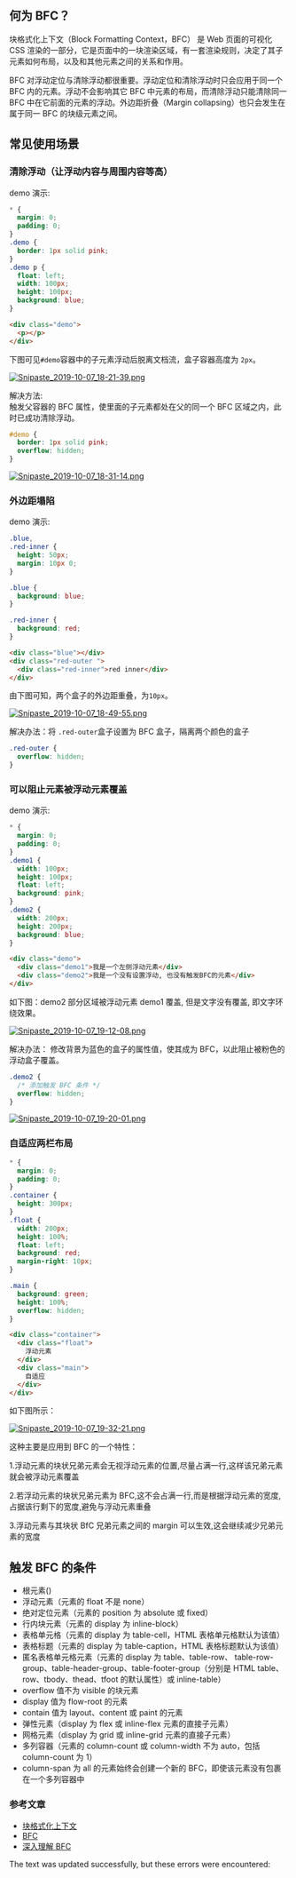 ## 何为 BFC？

块格式化上下文（Block Formatting Context，BFC） 是 Web 页面的可视化 CSS 渲染的一部分，它是页面中的一块渲染区域，有一套渲染规则，决定了其子元素如何布局，以及和其他元素之间的关系和作用。

BFC 对浮动定位与清除浮动都很重要。浮动定位和清除浮动时只会应用于同一个 BFC 内的元素。浮动不会影响其它 BFC 中元素的布局，而清除浮动只能清除同一 BFC 中在它前面的元素的浮动。外边距折叠（Margin collapsing）也只会发生在属于同一 BFC 的块级元素之间。

## 常见使用场景

### 清除浮动（让浮动内容与周围内容等高）

demo 演示:

```css
* {
  margin: 0;
  padding: 0;
}
.demo {
  border: 1px solid pink;
}
.demo p {
  float: left;
  width: 100px;
  height: 100px;
  background: blue;
}
```

```html
<div class="demo">
  <p></p>
</div>
```

下图可见`#demo`容器中的子元素浮动后脱离文档流，盒子容器高度为 `2px`。

[![Snipaste_2019-10-07_18-21-39.png](https://camo.githubusercontent.com/f913d4ab9c853d500552060ed4395802f873d068c91ed124d2be9a983ebc3916/687474703a2f2f7777312e73696e61696d672e636e2f6c617267652f64663535316561356c793167377074346c6a636f6b6a3231377930346f33796c2e6a7067)](https://camo.githubusercontent.com/f913d4ab9c853d500552060ed4395802f873d068c91ed124d2be9a983ebc3916/687474703a2f2f7777312e73696e61696d672e636e2f6c617267652f64663535316561356c793167377074346c6a636f6b6a3231377930346f33796c2e6a7067)

解决方法:  
触发父容器的 BFC 属性，使里面的子元素都处在父的同一个 BFC 区域之内，此时已成功清除浮动。

```css
#demo {
  border: 1px solid pink;
  overflow: hidden;
}
```

[![Snipaste_2019-10-07_18-31-14.png](https://camo.githubusercontent.com/0136c3174eccad6ba1c5ead6da1b0060974486801d00b61ef21b03f01592e822/687474703a2f2f7777312e73696e61696d672e636e2f6c617267652f64663535316561356c793167377074656d776b6c356a323138393035793073742e6a7067)](https://camo.githubusercontent.com/0136c3174eccad6ba1c5ead6da1b0060974486801d00b61ef21b03f01592e822/687474703a2f2f7777312e73696e61696d672e636e2f6c617267652f64663535316561356c793167377074656d776b6c356a323138393035793073742e6a7067)

### 外边距塌陷

demo 演示:

```css
.blue,
.red-inner {
  height: 50px;
  margin: 10px 0;
}

.blue {
  background: blue;
}

.red-inner {
  background: red;
}
```

```html
<div class="blue"></div>
<div class="red-outer ">
  <div class="red-inner">red inner</div>
</div>
```

由下图可知，两个盒子的外边距重叠，为`10px`。

[![Snipaste_2019-10-07_18-49-55.png](https://camo.githubusercontent.com/6ff0bb610717fc40a5c2a924321b602cca84ff16fef94e35790bd892d061cb93/687474703a2f2f7777312e73696e61696d672e636e2f6c617267652f64663535316561356c793167377074787868376c646a323166323063726467702e6a7067)](https://camo.githubusercontent.com/6ff0bb610717fc40a5c2a924321b602cca84ff16fef94e35790bd892d061cb93/687474703a2f2f7777312e73696e61696d672e636e2f6c617267652f64663535316561356c793167377074787868376c646a323166323063726467702e6a7067)

解决办法：将 `.red-outer`盒子设置为 BFC 盒子，隔离两个颜色的盒子

```css
.red-outer {
  overflow: hidden;
}
```

### 可以阻止元素被浮动元素覆盖

demo 演示:

```css
* {
  margin: 0;
  padding: 0;
}
.demo1 {
  width: 100px;
  height: 100px;
  float: left;
  background: pink;
}
.demo2 {
  width: 200px;
  height: 200px;
  background: blue;
}
```

```html
<div class="demo">
  <div class="demo1">我是一个左侧浮动元素</div>
  <div class="demo2">我是一个没有设置浮动, 也没有触发BFC的元素</div>
</div>
```

如下图：demo2 部分区域被浮动元素 demo1 覆盖, 但是文字没有覆盖, 即文字环绕效果。

[![Snipaste_2019-10-07_19-12-08.png](https://camo.githubusercontent.com/9065a20bcb8015dc44e2514d2d9a155d490af4660f262c151144cdc8d55b6c0e/687474703a2f2f7777312e73696e61696d672e636e2f6c617267652f64663535316561356c7931673770756c31753031656a3231386130396b676d312e6a7067)](https://camo.githubusercontent.com/9065a20bcb8015dc44e2514d2d9a155d490af4660f262c151144cdc8d55b6c0e/687474703a2f2f7777312e73696e61696d672e636e2f6c617267652f64663535316561356c7931673770756c31753031656a3231386130396b676d312e6a7067)

解决办法： 修改背景为蓝色的盒子的属性值，使其成为 BFC，以此阻止被粉色的浮动盒子覆盖。

```css
.demo2 {
  /* 添加触发 BFC 条件 */
  overflow: hidden;
}
```

[![Snipaste_2019-10-07_19-20-01.png](https://camo.githubusercontent.com/e6fdace16a678dabfc69d05e48b7c156a27249b1b0e914298279bf183f7099bb/687474703a2f2f7777312e73696e61696d672e636e2f6c617267652f64663535316561356c79316737707574617771336d6a323166673065626d79382e6a7067)](https://camo.githubusercontent.com/e6fdace16a678dabfc69d05e48b7c156a27249b1b0e914298279bf183f7099bb/687474703a2f2f7777312e73696e61696d672e636e2f6c617267652f64663535316561356c79316737707574617771336d6a323166673065626d79382e6a7067)

### 自适应两栏布局

```css
* {
  margin: 0;
  padding: 0;
}
.container {
  height: 300px;
}
.float {
  width: 200px;
  height: 100%;
  float: left;
  background: red;
  margin-right: 10px;
}

.main {
  background: green;
  height: 100%;
  overflow: hidden;
}
```

```html
<div class="container">
  <div class="float">
    浮动元素
  </div>
  <div class="main">
    自适应
  </div>
</div>
```

如下图所示：

[![Snipaste_2019-10-07_19-32-21.png](https://camo.githubusercontent.com/56b4601d076934813d296d24704653e0aa61b3226f6777c36212ad87fe15f78f/687474703a2f2f7777312e73696e61696d672e636e2f6c617267652f64663535316561356c79316737707636336a3469656a3231686330387764666f2e6a7067)](https://camo.githubusercontent.com/56b4601d076934813d296d24704653e0aa61b3226f6777c36212ad87fe15f78f/687474703a2f2f7777312e73696e61696d672e636e2f6c617267652f64663535316561356c79316737707636336a3469656a3231686330387764666f2e6a7067)

这种主要是应用到 BFC 的一个特性：

1.浮动元素的块状兄弟元素会无视浮动元素的位置,尽量占满一行,这样该兄弟元素就会被浮动元素覆盖

2.若浮动元素的块状兄弟元素为 BFC,这不会占满一行,而是根据浮动元素的宽度,占据该行剩下的宽度,避免与浮动元素重叠

3.浮动元素与其块状 BfC 兄弟元素之间的 margin 可以生效,这会继续减少兄弟元素的宽度

## 触发 BFC 的条件

-   根元素()
-   浮动元素（元素的 float 不是 none）
-   绝对定位元素（元素的 position 为 absolute 或 fixed）
-   行内块元素（元素的 display 为 inline-block）
-   表格单元格（元素的 display 为 table-cell，HTML 表格单元格默认为该值）
-   表格标题（元素的 display 为 table-caption，HTML 表格标题默认为该值）
-   匿名表格单元格元素（元素的 display 为 table、table-row、 table-row-group、table-header-group、table-footer-group（分别是 HTML table、row、tbody、thead、tfoot 的默认属性）或 inline-table）
-   overflow 值不为 visible 的块元素
-   display 值为 flow-root 的元素
-   contain 值为 layout、content 或 paint 的元素
-   弹性元素（display 为 flex 或 inline-flex 元素的直接子元素）
-   网格元素（display 为 grid 或 inline-grid 元素的直接子元素）
-   多列容器（元素的 column-count 或 column-width 不为 auto，包括 column-count 为 1）
-   column-span 为 all 的元素始终会创建一个新的 BFC，即使该元素没有包裹在一个多列容器中

### 参考文章

-   [块格式化上下文](https://developer.mozilla.org/zh-CN/docs/Web/Guide/CSS/Block_formatting_context)
-   [BFC](https://github.com/NuoHui/fe-note/blob/master/docs/css3/BFC.md)
-   [深入理解 BFC](https://www.cnblogs.com/xiaohuochai/p/5248536.html)

The text was updated successfully, but these errors were encountered: